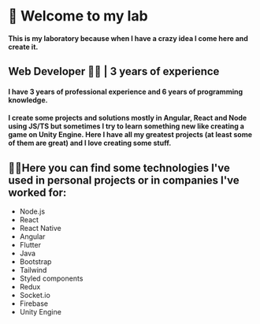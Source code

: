   # 🧪 Welcome to my lab
  #### This is my laboratory because when I have a crazy idea I come here and create it.
  
  ## Web Developer 👨‍💻 | 3 years of experience
  
  #### I have 3 years of professional experience and 6 years of programming knowledge.
  #### I create some projects and solutions mostly in Angular, React and Node using JS/TS but sometimes I try to learn something new like creating a game on Unity Engine. Here I have all my greatest projects (at least some of them are great) and I love creating some stuff.

  
  ## 🐱‍💻Here you can find some technologies I've used in personal projects or in companies I've worked for:
  - Node.js
  - React
  - React Native
  - Angular
  - Flutter
  - Java
  - Bootstrap
  - Tailwind
  - Styled components
  - Redux
  - Socket.io
  - Firebase
  - Unity Engine
